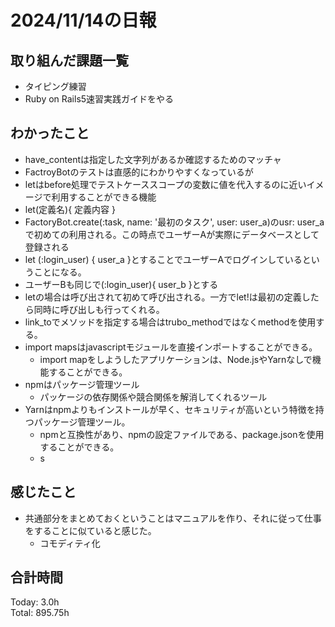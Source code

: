 # 2024/11/14の日報
## 取り組んだ課題一覧
* タイピング練習
* Ruby on Rails5速習実践ガイドをやる
## わかったこと
*  have_contentは指定した文字列があるか確認するためのマッチャ
*  FactroyBotのテストは直感的にわかりやすくなっているが
*  letはbefore処理でテストケーススコープの変数に値を代入するのに近いイメージで利用することができる機能
  *  let(定義名){ 定義内容 }
*  FactoryBot.create(:task, name: '最初のタスク', user: user_a)のusr: user_aで初めての利用される。この時点でユーザーAが実際にデータベースとして登録される
*  let (:login_user) { user_a }とすることでユーザーAでログインしているということになる。
  * ユーザーBも同じで(:login_user){ user_b }とする
* letの場合は呼び出されて初めて呼び出される。一方でlet!は最初の定義したら同時に呼び出しも行ってくれる。
* link_toでメソッドを指定する場合はtrubo_methodではなくmethodを使用する。
* import mapsはjavascriptモジュールを直接インポートすることができる。
  * import mapをしようしたアプリケーションは、Node.jsやYarnなしで機能することができる。 
* npmはパッケージ管理ツール
  * パッケージの依存関係や競合関係を解消してくれるツール
* Yarnはnpmよりもインストールが早く、セキュリティが高いという特徴を持つパッケージ管理ツール。
  * npmと互換性があり、npmの設定ファイルである、package.jsonを使用することができる。
  * s 
      
## 感じたこと
* 共通部分をまとめておくということはマニュアルを作り、それに従って仕事をすることに似ていると感じた。
  *  コモディティ化 
## 合計時間  
Today: 3.0h<br>
Total: 895.75h
